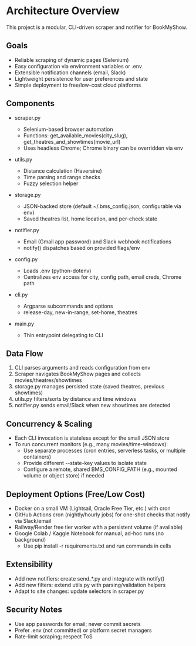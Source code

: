 # Architecture Overview

This project is a modular, CLI-driven scraper and notifier for BookMyShow.

## Goals
- Reliable scraping of dynamic pages (Selenium)
- Easy configuration via environment variables or .env
- Extensible notification channels (email, Slack)
- Lightweight persistence for user preferences and state
- Simple deployment to free/low-cost cloud platforms

## Components

- scraper.py
  - Selenium-based browser automation
  - Functions: get_available_movies(city_slug), get_theatres_and_showtimes(movie_url)
  - Uses headless Chrome; Chrome binary can be overridden via env

- utils.py
  - Distance calculation (Haversine)
  - Time parsing and range checks
  - Fuzzy selection helper

- storage.py
  - JSON-backed store (default ~/.bms_config.json, configurable via env)
  - Saved theatres list, home location, and per-check state

- notifier.py
  - Email (Gmail app password) and Slack webhook notifications
  - notify() dispatches based on provided flags/env

- config.py
  - Loads .env (python-dotenv)
  - Centralizes env access for city, config path, email creds, Chrome path

- cli.py
  - Argparse subcommands and options
  - release-day, new-in-range, set-home, theatres

- main.py
  - Thin entrypoint delegating to CLI

## Data Flow
1. CLI parses arguments and reads configuration from env
2. Scraper navigates BookMyShow pages and collects movies/theatres/showtimes
3. storage.py manages persisted state (saved theatres, previous showtimes)
4. utils.py filters/sorts by distance and time windows
5. notifier.py sends email/Slack when new showtimes are detected

## Concurrency & Scaling
- Each CLI invocation is stateless except for the small JSON store
- To run concurrent monitors (e.g., many movies/time-windows):
  - Use separate processes (cron entries, serverless tasks, or multiple containers)
  - Provide different --state-key values to isolate state
  - Configure a remote, shared BMS_CONFIG_PATH (e.g., mounted volume or object store) if needed

## Deployment Options (Free/Low Cost)
- Docker on a small VM (Lightsail, Oracle Free Tier, etc.) with cron
- GitHub Actions cron (nightly/hourly jobs) for one-shot checks that notify via Slack/email
- Railway/Render free tier worker with a persistent volume (if available)
- Google Colab / Kaggle Notebook for manual, ad-hoc runs (no background)
  - Use pip install -r requirements.txt and run commands in cells

## Extensibility
- Add new notifiers: create send_*.py and integrate with notify()
- Add new filters: extend utils.py with parsing/validation helpers
- Adapt to site changes: update selectors in scraper.py

## Security Notes
- Use app passwords for email; never commit secrets
- Prefer .env (not committed) or platform secret managers
- Rate-limit scraping; respect ToS
